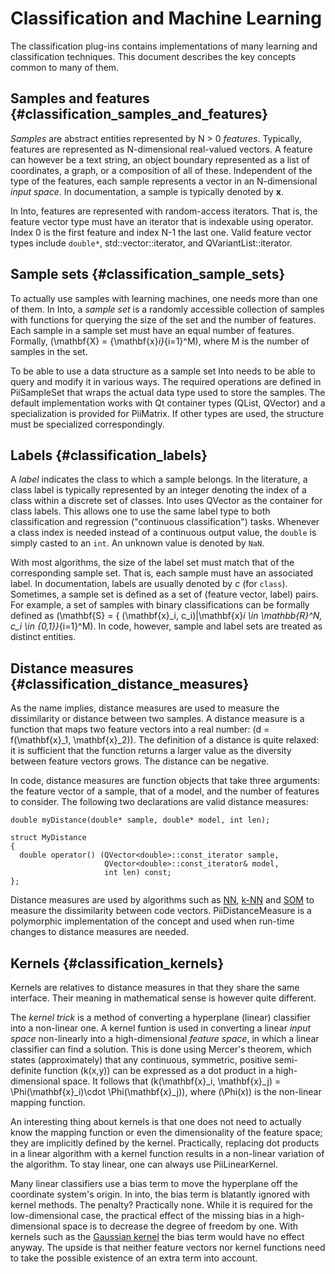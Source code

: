 Classification and Machine Learning
===================================

The classification plug-ins contains implementations of many learning
and classification techniques. This document describes the key
concepts common to many of them.

Samples and features {#classification_samples_and_features}
--------------------

*Samples* are abstract entities represented by N > 0 *features*.
Typically, features are represented as N-dimensional real-valued
vectors. A feature can however be a text string, an object boundary
represented as a list of coordinates, a graph, or a composition of all
of these. Independent of the type of the features, each sample
represents a vector in an N-dimensional *input space*. In
documentation, a sample is typically denoted by **x**.

In Into, features are represented with random-access iterators. That
is, the feature vector type must have an iterator that is indexable
using operator[](int). Index 0 is the first feature and index N-1 the
last one. Valid feature vector types include `double*`,
std::vector<int>::iterator, and QVariantList::iterator.

Sample sets {#classification_sample_sets}
-----------

To actually use samples with learning machines, one needs more than
one of them. In Into, a *sample set* is a randomly accessible
collection of samples with functions for querying the size of the set
and the number of features. Each sample in a sample set must have an
equal number of features. Formally, \(\mathbf{X} =
\{\mathbf{x}_i\}_{i=1}^M\), where M is the number of samples in the
set.

To be able to use a data structure as a sample set Into needs to be
able to query and modify it in various ways. The required operations
are defined in PiiSampleSet that wraps the actual data type used to
store the samples. The default implementation works with Qt container
types (QList, QVector) and a specialization is provided for
PiiMatrix. If other types are used, the structure must be specialized
correspondingly.


Labels {#classification_labels}
------

A *label* indicates the class to which a sample belongs. In the
literature, a class label is typically represented by an integer
denoting the index of a class within a discrete set of classes.  Into
uses QVector<double> as the container for class labels. This allows
one to use the same label type to both classification and regression
("continuous classification") tasks. Whenever a class index is needed
instead of a continuous output value, the `double` is simply casted to
an `int`. An unknown value is denoted by `NaN`.

With most algorithms, the size of the label set must match that of the
corresponding sample set. That is, each sample must have an associated
label. In documentation, labels are usually denoted by *c* (for
`class`). Sometimes, a sample set is defined as a set of (feature
vector, label) pairs. For example, a set of samples with binary
classifications can be formally defined as \(\mathbf{S} = \{
(\mathbf{x}_i, c_i)|\mathbf{x}_i \in \mathbb{R}^N, c_i \in
\{0,1\}\}_{i=1}^M\). In code, however, sample and label sets are
treated as distinct entities.


Distance measures {#classification_distance_measures}
-----------------

As the name implies, distance measures are used to measure the
dissimilarity or distance between two samples. A distance measure is a
function that maps two feature vectors into a real number: \(d =
f(\mathbf{x}_1, \mathbf{x}_2)\). The definition of a distance is quite
relaxed: it is sufficient that the function returns a larger value as
the diversity between feature vectors grows. The distance can be
negative.

In code, distance measures are function objects that take three
arguments: the feature vector of a sample, that of a model, and the
number of features to consider. The following two declarations are
valid distance measures:

~~~(c++)
double myDistance(double* sample, double* model, int len);

struct MyDistance
{
  double operator() (QVector<double>::const_iterator sample,
                     QVector<double>::const_iterator& model,
                     int len) const;
};
~~~

Distance measures are used by algorithms such as
[NN](PiiClassification::findClosestMatch()),
[k-NN](PiiClassification::knnClassify()) and [SOM](PiiSom) to measure
the dissimilarity between code vectors. PiiDistanceMeasure is a
polymorphic implementation of the concept and used when run-time
changes to distance measures are needed.

Kernels {#classification_kernels}
-------

Kernels are relatives to distance measures in that they share the same
interface. Their meaning in mathematical sense is however quite
different.

The *kernel trick* is a method of converting a hyperplane (linear)
classifier into a non-linear one. A kernel funtion is used in
converting a linear *input space* non-linearly into a high-dimensional
*feature space*, in which a linear classifier can find a
solution. This is done using Mercer's theorem, which states
(approximately) that any continuous, symmetric, positive semi-definite
function \(k(x,y)\) can be expressed as a dot product in a
high-dimensional space. It follows that \(k(\mathbf{x}_i,
\mathbf{x}_j) = \Phi(\mathbf{x}_i)\cdot \Phi(\mathbf{x}_j)\), where
\(\Phi(x)\) is the non-linear mapping function.

An interesting thing about kernels is that one does not need to
actually know the mapping function or even the dimensionality of the
feature space; they are implicitly defined by the kernel. Practically,
replacing dot products in a linear algorithm with a kernel function
results in a non-linear variation of the algorithm. To stay linear,
one can always use PiiLinearKernel.

Many linear classifiers use a bias term to move the hyperplane off the
coordinate system's origin. In into, the bias term is blatantly
ignored with kernel methods. The penalty? Practically none. While it
is required for the low-dimensional case, the practical effect of the
missing bias in a high-dimensional space is to decrease the degree of
freedom by one. With kernels such as the [Gaussian
kernel](PiiGaussianKernel) the bias term would have no effect
anyway. The upside is that neither feature vectors nor kernel
functions need to take the possible existence of an extra term into
account.

